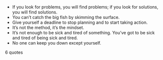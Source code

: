  - If you look for problems, you will find problems; if you look for solutions, you will find solutions.
 - You can’t catch the big fish by skimming the surface.
 - Give yourself a deadline to stop planning and to start taking action.
 - It’s not the method, it’s the mindset.
 - It’s not enough to be sick and tired of something. You’ve got to be sick and tired of being sick and tired.
 - No one can keep you down except yourself.

6 quotes